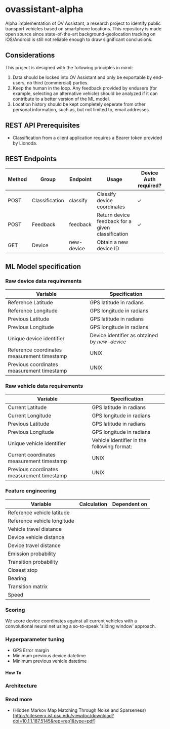 # ovassistant-alpha
Alpha implementation of OV Assistant, a research project to identify public transport vehicles based on smartphone locations. This repository is made open source since state-of-the-art background-geolocation tracking on iOS/Android is still not reliable enough to draw significant conclusions. 

## Considerations
This project is designed with the following principles in mind:

1) Data should be locked into OV Assistant and only be exportable by end-users, no third (commercial) parties. 
2) Keep the human in the loop. Any feedback provided by endusers (for example, selecting an alternative vehicle) should be analyzed if it can contribute to a better version of the ML model. 
3) Location history should be kept completely seperate from other personal information, such as, but not limited to, email addresses.

## REST API Prerequisites

- Classification from a client application requires a Bearer token provided by Lionoda.

## REST Endpoints 

|Method|Group|Endpoint|Usage|Device Auth required?|
|------|-----|--------|-----|-------------------|
|POST|Classification|classify|Classify device coordinates|✓|
|POST|Feedback|feedback|Return device feedback for a given classification|✓|
|GET|Device|new-device|Obtain a new device ID|

## ML Model specification

### Raw device data requirements
| Variable | Specification | 
|----------|---------------|
|Reference Latitude|GPS latitude in radians|
|Reference Longitude|GPS longitude in radians|
|Previous Latitude|GPS latitude in radians|
|Previous Longitude|GPS longitude in radians|
|Unique device identifier|Device identifier as obtained by *new-device*|
|Reference coordinates measurement timestamp| UNIX |
|Previous coordinates measurement timestamp| UNIX |


### Raw vehicle data requirements
| Variable | Specification | 
|----------|---------------|
|Current Latitude|GPS latitude in radians|
|Current Longitude|GPS longitude in radians|
|Previous Latitude|GPS latitude in radians|
|Previous Longitude|GPS longitude in radians|
|Unique vehicle identifier|Vehicle identifier in the following format:|
|Current coordinates measurement timestamp| UNIX |
|Previous coordinates measurement timestamp| UNIX |



### Feature engineering

| Variable | Calculation | Dependent on |
|----------|-------------|--------------|
|Reference vehicle latitude|||
|Reference vehicle longitude|||
|Vehicle travel distance|||
|Device vehicle distance|||
|Device travel distance|             |              |
|Emission probability|||
|Transition probability|||
|Closest stop|||
|Bearing|||
|Transition matrix|||
|Speed|||

### Scoring
We score device coordinates against all current vehicles with a convolutional neural net using a so-to-speak 'sliding window' approach. 

### Hyperparameter tuning
- GPS Error margin
- Minimum previous device datetime 
- Minimum previous vehicle datetime

#### How To

### Architecture

### Read more
- (Hidden Markov Map Matching Through Noise and Sparseness)[http://citeseerx.ist.psu.edu/viewdoc/download?doi=10.1.1.187.5145&rep=rep1&type=pdf]
